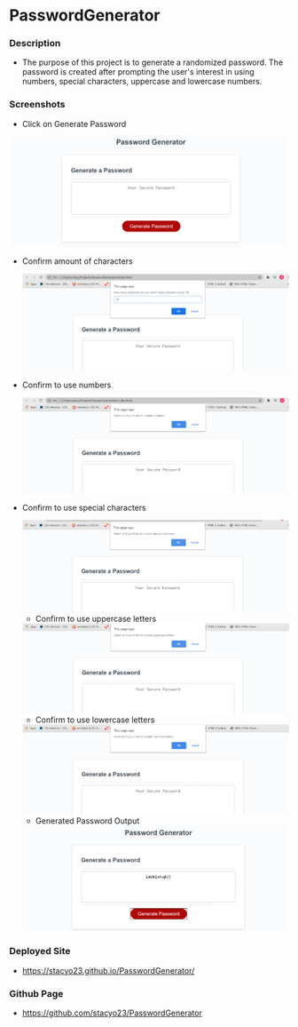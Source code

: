 # PasswordGenerator


### Description
* The purpose of this project is to generate a randomized password. The password is created after prompting the user's interest in using numbers, special characters, uppercase and lowercase numbers.  

### Screenshots
* Click on Generate Password

<img src="assets/genpass.png"/>

* Confirm amount of characters

  <img src="assets/charamt.png"/>
    
* Confirm to use numbers

  <img src="assets/connum.png"/>

* Confirm to use special characters

  
  <img src="assets/conchar.png"/>

  * Confirm to use uppercase letters

  
  <img src="assets/conupper.png"/>

  * Confirm to use lowercase letters

  
  <img src="assets/conlower.png"/>

   * Generated Password Output 

  
  <img src="assets/passgen.png"/>


### Deployed Site

* https://stacyo23.github.io/PasswordGenerator/

### Github Page

* https://github.com/stacyo23/PasswordGenerator